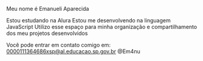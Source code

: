 Meu nome é Emanueli Aparecida

Estou estudando na Alura
Estou me desenvolvendo na linguagem JavaScript
Utilizo esse espaço para minha organização e compartilhamento dos meu projetos desenvolvidos

Você pode entrar em contato comigo em:
0000111364686xsp@al.educacao.sp.gov.br
@Em4nu
